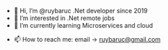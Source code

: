 - 👋 Hi, I’m @ruybaruc .Net developer since 2019
- 👀 I’m interested in .Net remote jobs
- 🌱 I’m currently learning Microservices and cloud
<!---- 💞️ I’m looking to collaborate on ...--->
- 📫 How to reach me: email -> ruybaruc@gmail.com

<!---
ruybaruc/ruybaruc is a ✨ special ✨ repository because its `README.md` (this file) appears on your GitHub profile.
You can click the Preview link to take a look at your changes.
--->
